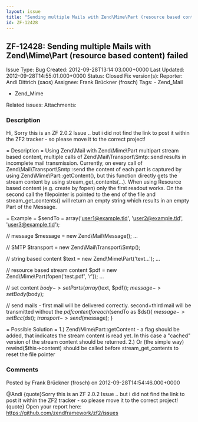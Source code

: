 ```yaml
---
layout: issue
title: "Sending multiple Mails with Zend\Mime\Part (resource based content) failed"
id: ZF-12428
---
```


ZF-12428: Sending multiple Mails with Zend\\Mime\\Part (resource based content) failed
--------------------------------------------------------------------------------------

 Issue Type: Bug Created: 2012-09-28T13:14:03.000+0000 Last Updated: 2012-09-28T14:55:01.000+0000 Status: Closed Fix version(s): 
 Reporter:  Andi Dittrich (xaos)  Assignee:  Frank Brückner (frosch)  Tags: - Zend\_Mail
- Zend\_Mime
 
 Related issues: 
 Attachments: 
### Description

Hi, Sorry this is an ZF 2.0.2 Issue .. but i did not find the link to post it within the ZF2 tracker - so please move it to the correct project!

= Description = Using Zend\\Mail with Zend\\Mime\\Part multipart stream based content, multiple calls of Zend\\Mail\\Transport\\Smtp::send results in incomplete mail transmission. Currently, on every call of Zend\\Mail\\Transport\\Smtp::send the content of each part is captured by using Zend\\Mime\\Part::getContent(), but this function directly gets the stream content by using stream\_get\_contents(...). When using Resource based content (e.g. create by fopen) only the first readout works. On the second call the filepointer is pointed to the end of the file and stream\_get\_contents() will return an empty string which results in an empty Part of the Message.

= Example = $sendTo = array('user1@example.tld', 'user2@example.tld', 'user3@example.tld');

// message $message = new Zend\\Mail\\Message(); ...

// SMTP $transport = new Zend\\Mail\\Transport\\Smtp();

// string based content $text = new Zend\\Mime\\Part('text...'); ...

// resource based stream content $pdf = new Zend\\Mime\\Part(fopen('test.pdf', 'r')); ...

// set content $body->setParts(array($text, $pdf)); $message->setBody($body);

// send mails - first mail will be delivered correctly. second+third mail will be transmitted without the $pdf content foreach ($sendTo as $dst){ $message->setBcc($dst); $transport->send($message); }

= Possible Solution = 1.) Zend\\Mime\\Part::getContent - a flag should be added, that indicates the stream content is read yet. In this case a "cached" version of the stream content should be returned. 2.) Or (the simple way) rewind($this->content) should be called before stream\_get\_contents to reset the file pointer

 

 

### Comments

Posted by Frank Brückner (frosch) on 2012-09-28T14:54:46.000+0000

@Andi {quote}Sorry this is an ZF 2.0.2 Issue .. but i did not find the link to post it within the ZF2 tracker - so please move it to the correct project!{quote} Open your report here: <https://github.com/zendframework/zf2/issues>

 

 
